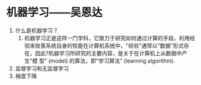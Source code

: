 # 机器学习——吴恩达

1. 什么是机器学习？
   1. 机器学习正是这样一门学科，它致力于研究如何通过计算的手段，利用经 验来玫善系统自身的性能在计算机系统中，"经验"通常以"数据"形式存 在，因此?机器学习所研究的主要内容，是关于在计算机上从数据中产生"模 型" (model) 的算法，即"学习算法" (learning algorithm).
2. 监督学习和无监督学习
3. 梯度下降
